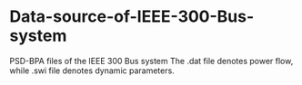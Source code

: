# Data-source-of-IEEE-300-Bus-system
PSD-BPA files of the IEEE 300 Bus system
The .dat file denotes power flow, while .swi file denotes dynamic parameters.

